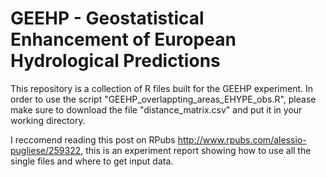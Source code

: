 # GEEHP - Geostatistical Enhancement of European Hydrological Predictions

This repository is a collection of R files built for the GEEHP experiment. 
In order to use the script "GEEHP_overlappting_areas_EHYPE_obs.R", please make sure to download the file "distance_matrix.csv" and put it in your working directory.  

I reccomend reading this post on RPubs <http://www.rpubs.com/alessio-pugliese/259322>, this is an experiment report showing how to use all the single files and where to get input data. 
